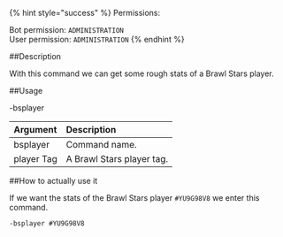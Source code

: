 {% hint style="success" %}
Permissions:

Bot permission: `ADMINISTRATION`<br>User permission: `ADMINISTRATION`
{% endhint %}

##Description

With this command we can get some rough stats of a Brawl Stars player. 

##Usage

-bsplayer <player Tag>

| Argument | Description |
| :--- | :--- | 
| bsplayer | Command name. |
| player Tag | A Brawl Stars player tag. |

##How to actually use it

If we want the stats of the Brawl Stars player `#YU9G98V8` we enter this command.

```
-bsplayer #YU9G98V8
```